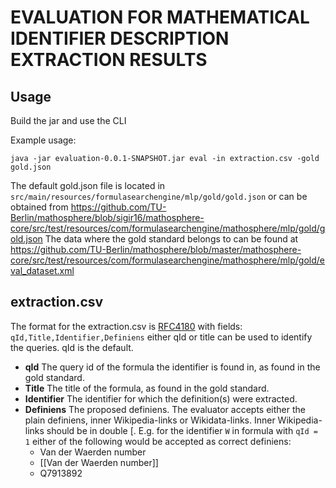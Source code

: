 EVALUATION FOR MATHEMATICAL IDENTIFIER DESCRIPTION EXTRACTION RESULTS
=====================================================================
Usage
--
Build the jar and use the CLI

Example usage: 

`java -jar evaluation-0.0.1-SNAPSHOT.jar eval -in extraction.csv -gold gold.json`

The default gold.json file is located in `src/main/resources/formulasearchengine/mlp/gold/gold.json` or can be obtained from https://github.com/TU-Berlin/mathosphere/blob/sigir16/mathosphere-core/src/test/resources/com/formulasearchengine/mathosphere/mlp/gold/gold.json
The data where the gold standard belongs to can be found at https://github.com/TU-Berlin/mathosphere/blob/master/mathosphere-core/src/test/resources/com/formulasearchengine/mathosphere/mlp/gold/eval_dataset.xml 

extraction.csv
--
The format for the extraction.csv is [RFC4180](https://tools.ietf.org/html/rfc4180) with fields: `qId,Title,Identifier,Definiens` either qId or title can be used to identify the queries. qId is the default.

* **qId**
  The query id of the formula the identifier is found in, as found in the gold standard.
* **Title**
  The title of the formula, as found in the gold standard.
* **Identifier**
  The identifier for which the definition(s) were extracted.
* **Definiens**
  The proposed definiens.
  The evaluator accepts either the plain definiens, inner Wikipedia-links  or  Wikidata-links. Inner Wikipedia-links should be in double [. 
  E.g. for the identifier `W` in formula with `qId = 1` either of the following would be accepted as correct definiens:
    * Van der Waerden number
    * [[Van der Waerden number]]
    * Q7913892